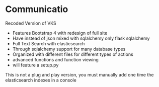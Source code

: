 # Communicatio
Recoded Version of VKS
- Features Bootstrap 4 with redesign of full site
- Have instead of json mixed with sqlalchemy only flask sqlalchemy
- Full Text Search with elasticsearch
- Through sqlalchemy support for many database types
- Organized with different files for different types of actions
- advanced functions and function viewing
- will feature a setup.py

This is not a plug and play version, you must manually add one time the elasticsearch indexes in a console
